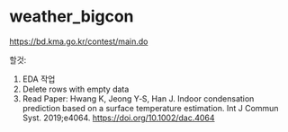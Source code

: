 # weather_bigcon
https://bd.kma.go.kr/contest/main.do

할것:
1. EDA 작업
2. Delete rows with empty data
3. Read Paper: Hwang K, Jeong Y‐S, Han J. Indoor condensation prediction based on a surface temperature estimation. Int J Commun Syst. 2019;e4064. https://doi.org/10.1002/dac.4064
